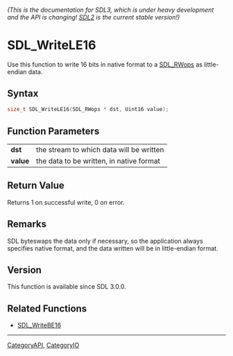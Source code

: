 ###### (This is the documentation for SDL3, which is under heavy development and the API is changing! [SDL2](https://wiki.libsdl.org/SDL2/) is the current stable version!)
# SDL_WriteLE16

Use this function to write 16 bits in native format to a [SDL_RWops](SDL_RWops) as little-endian data.

## Syntax

```c
size_t SDL_WriteLE16(SDL_RWops * dst, Uint16 value);

```

## Function Parameters

|               |                                          |
| ------------- | ---------------------------------------- |
| **dst**       | the stream to which data will be written |
| **value**     | the data to be written, in native format |

## Return Value

Returns 1 on successful write, 0 on error.

## Remarks

SDL byteswaps the data only if necessary, so the application always
specifies native format, and the data written will be in little-endian
format.

## Version

This function is available since SDL 3.0.0.

## Related Functions

* [SDL_WriteBE16](SDL_WriteBE16)

----
[CategoryAPI](CategoryAPI), [CategoryIO](CategoryIO)


